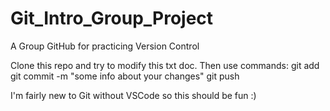 # Git_Intro_Group_Project
A Group GitHub for practicing Version Control

Clone this repo and try to modify this txt doc.
Then use commands:
git add
git commit -m "some info about your changes"
git push

I'm fairly new to Git without VSCode so this should be fun :)